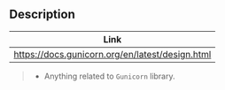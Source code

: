 ## Description

| Link |
| ---- |
| https://docs.gunicorn.org/en/latest/design.html |

> - Anything related to `Gunicorn` library.
